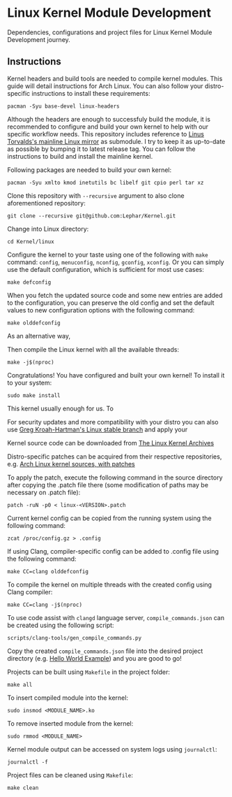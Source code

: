 # Linux Kernel Module Development
Dependencies, configurations and project files for Linux Kernel Module Development journey.

## Instructions
Kernel headers and build tools are needed to compile kernel modules. This guide will detail instructions for Arch Linux. You can also follow your distro-specific instructions to install these requirements:
```
pacman -Syu base-devel linux-headers
```

Although the headers are enough to successfuly build the module, it is recommended to configure and build your own kernel to help with our specific workflow needs. This repository includes reference to [Linus Torvalds's mainline Linux mirror](https://github.com/torvalds/linux) as submodule. I try to keep it as up-to-date as possible by bumping it to latest release tag. You can follow the instructions to build and install the mainline kernel.

Following packages are needed to build your own kernel:
```
pacman -Syu xmlto kmod inetutils bc libelf git cpio perl tar xz 
```

Clone this repository with `--recursive` argument to also clone aforementioned repository:
```
git clone --recursive git@github.com:Lephar/Kernel.git
```

Change into Linux directory:
```
cd Kernel/linux
```

Configure the kernel to your taste using one of the following with `make` command: `config`, `menuconfig`, `nconfig`, `gconfig`, `xconfig`. Or you can simply use the default configuration, which is sufficient for most use cases:
```
make defconfig
```

When you fetch the updated source code and some new entries are added to the configuration, you can preserve the old config and set the default values to new configuration options with the following command:
```
make olddefconfig
```

As an alternative way, 

Then compile the Linux kernel with all the available threads:
```
make -j$(nproc)
```

Congratulations! You have configured and built your own kernel! To install it to your system:
```
sudo make install
```


This kernel usually enough for us.  To 

For security updates and more compatibility with your distro you can also use [Greg Kroah-Hartman's Linux stable branch](https://github.com/gregkh/linux) and apply your 

Kernel source code can be downloaded from [The Linux Kernel Archives](https://kernel.org/)

Distro-specific patches can be acquired from their respective repositories, e.g. [Arch Linux kernel sources, with patches](https://github.com/archlinux/linux/releases)

To apply the patch, execute the following command in the source directory after copying the .patch file there (some modification of paths may be necessary on .patch file):
```
patch -ruN -p0 < linux-<VERSION>.patch
```

Current kernel config can be copied from the running system using the following command:
```
zcat /proc/config.gz > .config
```

If using Clang, compiler-specific config can be added to .config file using the following command:
```
make CC=clang olddefconfig
```

To compile the kernel on multiple threads with the created config using Clang compiler:
```
make CC=clang -j$(nproc)
```

To use code assist with `clangd` language server, `compile_commands.json` can be created using the following script:
```
scripts/clang-tools/gen_compile_commands.py
```

Copy the created `compile_commands.json` file into the desired project directory (e.g. [Hello World Example](HelloWorld)) and you are good to go!

Projects can be built using `Makefile` in the project folder:
```
make all
```

To insert compiled module into the kernel:
```
sudo insmod <MODULE_NAME>.ko
```

To remove inserted module from the kernel:
```
sudo rmmod <MODULE_NAME>
```

Kernel module output can be accessed on system logs using `journalctl`:
```
journalctl -f
```

Project files can be cleaned using `Makefile`:
```
make clean
```
